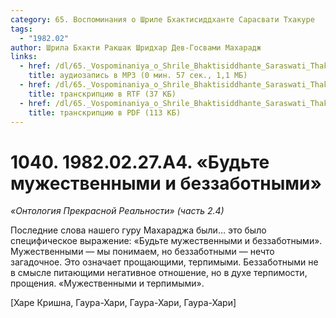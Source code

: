```yaml
---
category: 65. Воспоминания о Шриле Бхактисиддханте Сарасвати Тхакуре
tags:
  - "1982.02"
author: Шрила Бхакти Ракшак Шридхар Дев-Госвами Махарадж
links:
  - href: /dl/65._Vospominaniya_o_Shrile_Bhaktisiddhante_Saraswati_Thakure/1040_1982.02.27.A4_SridharMj_Budte_mujestvennymi_i_bezzabotnymi.mp3
    title: аудиозапись в MP3 (0 мин. 57 сек., 1,1 МБ)
  - href: /dl/65._Vospominaniya_o_Shrile_Bhaktisiddhante_Saraswati_Thakure/1040_1982.02.27.A4_SridharMj_Budte_mujestvennymi_i_bezzabotnymi.rtf
    title: транскрипцию в RTF (37 КБ)
  - href: /dl/65._Vospominaniya_o_Shrile_Bhaktisiddhante_Saraswati_Thakure/1040_1982.02.27.A4_SridharMj_Budte_mujestvennymi_i_bezzabotnymi.pdf
    title: транскрипцию в PDF (113 КБ)
---
```


# 1040. 1982.02.27.A4. «Будьте мужественными и беззаботными»

*«Онтология Прекрасной Реальности» (часть 2.4)*

Последние слова нашего гуру Махараджа были… это было специфическое выражение: «Будьте мужественными и беззаботными». Мужественными — мы понимаем, но беззаботными — нечто загадочное. Это означает прощающими, терпимыми. Беззаботными не в смысле питающими негативное отношение, но в духе терпимости, прощения. «Мужественными и терпимыми».

[Харе Кришна, Гаура-Хари, Гаура-Хари, Гаура-Хари]

